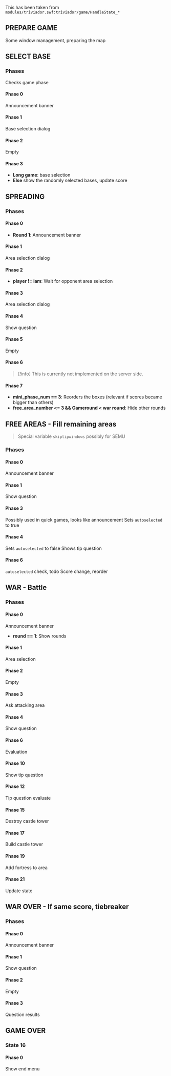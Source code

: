 This has been taken from `modules/triviador.swf:triviador/game/HandleState_*`

## PREPARE GAME
Some window management, preparing the map

## SELECT BASE
### Phases
Checks game phase
#### Phase 0
Announcement banner
#### Phase 1
Base selection dialog
#### Phase 2
Empty
#### Phase 3
- **Long game**: base selection
- **Else** show the randomly selected bases, update score

## SPREADING
### Phases
#### Phase 0
- **Round 1**: Announcement banner
#### Phase 1
Area selection dialog
#### Phase 2
- **player != iam**: Wait for opponent area selection
#### Phase 3
Area selection dialog
#### Phase 4
Show question
#### Phase 5
Empty
#### Phase 6
> [!info]
> This is currently not implemented on the server side.
#### Phase 7
- **mini_phase_num == 3**: Reorders the boxes (relevant if scores became bigger than others)
- **free_area_number <= 3 && Gameround < war round**: Hide other rounds

## FREE AREAS - Fill remaining areas
> Special variable `skiptipwindows` possibly for SEMU
### Phases
#### Phase 0
Announcement banner
#### Phase 1
Show question
#### Phase 3
Possibly used in quick games, looks like announcement
Sets `autoselected` to true
#### Phase 4
Sets `autoselected` to false
Shows tip question
#### Phase 6
`autoselected` check, todo
Score change, reorder

## WAR - Battle
### Phases
#### Phase 0
Announcement banner
- **round == 1**: Show rounds
#### Phase 1
Area selection
#### Phase 2
Empty
#### Phase 3
Ask attacking area
#### Phase 4
Show question
#### Phase 6
Evaluation
#### Phase 10
Show tip question
#### Phase 12
Tip question evaluate
#### Phase 15
Destroy castle tower
#### Phase 17
Build castle tower
#### Phase 19
Add fortress to area
#### Phase 21
Update state

## WAR OVER - If same score, tiebreaker
### Phases
#### Phase 0
Announcement banner
#### Phase 1
Show question
#### Phase 2
Empty
#### Phase 3
Question results

## GAME OVER
### State 16
#### Phase 0
Show end menu
